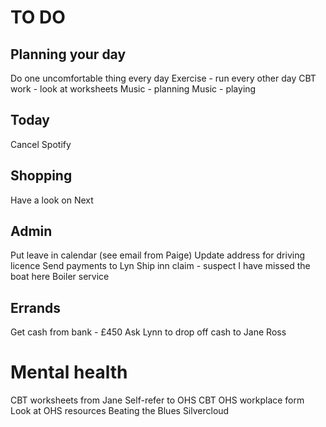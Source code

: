# TO DO
## Planning your day
Do one uncomfortable thing every day
Exercise - run every other day
CBT work - look at worksheets
Music - planning
Music - playing

## Today
Cancel Spotify

## Shopping
Have a look on Next

## Admin
<!-- Check to see if British Gas account active -->
Put leave in calendar (see email from Paige)
Update address for driving licence
Send payments to Lyn
Ship inn claim - suspect I have missed the boat here
Boiler service

## Errands
Get cash from bank - £450
Ask Lynn to drop off cash to Jane Ross

# Mental health
CBT worksheets from Jane
Self-refer to OHS CBT
OHS workplace form
Look at OHS resources
Beating the Blues
Silvercloud